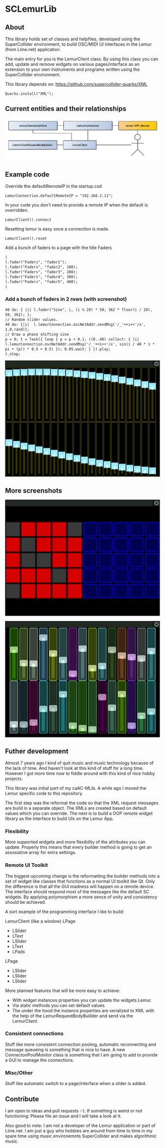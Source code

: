 # SCLemurLib

## About 

This library holds set of classes and helpfiles, developed using the SuperCollider environment, to build OSC/MIDI UI interfaces in the Lemur (from Liine.net) application.

The main entry for you is the LemurClient class. By using this class you can add, update and remove widgets on various pages/interface as an extension to your own instruments and programs written using the SuperCollider environment. 

This library depends on: https://github.com/supercollider-quarks/XML

```
Quarks.install("XML");
```

## Current entities and their relationships

![](./Images/entityrelationships.png)

## Example code

Override the defaultRemoteIP in the startup.csd
```
LemurConnection.defaultRemoteIP = "192.168.2.11";
``` 

In your code you don't need to provide a remote IP when the default is overridden.
```
LemurClient().connect
```

Resetting lemur is easy once a connection is made.
```
LemurClient().reset
```

Add a bunch of faders to a page with the title Faders
```
(
l.fader("Faders", "fader1");
l.fader("Faders", "fader2", 100);
l.fader("Faders", "fader3", 200);
l.fader("Faders", "fader4", 300);
l.fader("Faders", "fader5", 400);
)
```

### Add a bunch of faders in 2 rows (with screenshot)
```
40 do: { |i| l.fader("Sine", i, (i % 20) * 50, 362 * floor(i / 20), 50, 362); };
// Random slider values.
40 do: {|i|  l.lemurConnection.oscNetAddr.sendMsg('/_'++i++'/x', 1.0.rand)};
// Draw a phase shifting sine
p = 0; t = Task({ loop { p = p + 0.1; ((0..40) collect: { |i| l.lemurConnection.oscNetAddr.sendMsg('/_'++i++'/x', sin(i / 40 * 1 * pi + (p)) * 0.5 + 0.5) }); 0.05.wait; } }).play;
t.stop;
```

![](./Images/sliders_sine.png)

## More screenshots 

![](./Images/switchesandpads.png)

![](./Images/sliders_random.png)

## Futher development 

Almost 7 years ago I kind of quit music and music technology because of the lack of time. And haven't look at this kind of stuff for a long time. However I got more time now to fiddle around with this kind of nice hobby projects. 

This library was initial part of my caAC-MLib. A while ago I moved the Lemur specific code to this repository. 

The first step was the reformat the code so that the XML request messages are build in a separate object. The XMLs are created based on default values which you can override. The next is to build a OOP remote widget library as the interface to build UIs on the Lemur App.

### Flexibility

More supported widgets and more flexibility of the attributes you can update. Properly this means that every builder method is going to get an assosiative array for extra settings.

### Remote UI Toolkit

The biggest upcoming change is the reformatting the builder methods into a set of widget like classes that functions as a normal UI toolkit like Qt. Only the difference is that all the GUI madness will happen on a remote device. The interface should respond most of the messages like the default SC widgets. By applying polymorphism a more sence of unity and consistency should be achieved. 

A sort example of the programming interface I like to build: 

LemurClient (like a window)
  LPage
  * LSlider
  * LText 
  * LSlider
  * LText
  * LPads 

  LPage 
  * LSlider
  * LSlider
  * LSlider

More planned features that will be more easy to achieve: 
  * With widget instances properties you can update the widgets Lemur.
  * Via static methods you can set default values. 
  * The under the hood the instance properties are serialized to XML with the help of the LemurRequestBodyBuillder and send via the LemurClient. 

### Consistent connections

Stuff like more consistent connection pooling, automatic reconnecting and message queueing is something that is nice to have. A new ConnectonPoolMonitor class is something that I am going to add to provide a GUI to manage the connections.

### Misc/Other
Stuff like automatic switch to a page/interface when a slider is added. 

## Contribute 

I am open to ideas and pull requests :-). If something is weird or not functioning: Please file an issue and I will take a look at it. 

Also good to note: I am not a developer of the Lemur application or part of Liine.net. I am just a guy who hobbies are around from time to time in my spare time using music environemnts SuperCollider and makes algorithmic music. 

